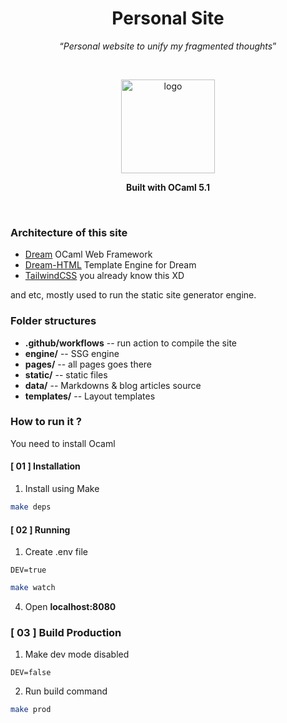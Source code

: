 <h1 align="center">Personal Site</h1>
<p align="center">
<q><i>Personal website to unify my fragmented thoughts</i></q>
</p>

<br>

<p align="center">
  <img src="https://static.wikia.nocookie.net/houkai-star-rail/images/5/5c/Stelle_Sticker_02.png/revision/latest?cb=20230420195524" alt="logo" width="150" height="auto" />
</p>
<p align="center"><strong>Built with OCaml 5.1</strong></p>

<br>

### Architecture of this site
- [Dream](https://github.com/aantron/dream) OCaml Web Framework
- [Dream-HTML](https://github.com/yawaramin/dream-html) Template Engine for Dream
- [TailwindCSS](https://tailwindcss.com/) you already know this XD

and etc, mostly used to run the static site generator engine.

### Folder structures

- **.github/workflows** -- run action to compile the site
- **engine/** -- SSG engine
- **pages/** -- all pages goes there
- **static/** -- static files
- **data/** -- Markdowns & blog articles source
- **templates/** -- Layout templates

### How to run it ?
You need to install Ocaml

#### [ 01 ] **Installation**
1. Install using Make
```bash
make deps
```

#### [ 02 ] **Running**
1. Create .env file
```.env
DEV=true
```
```bash
make watch
```
4. Open **localhost:8080**

### [ 03 ] **Build Production**
1. Make dev mode disabled
```.env
DEV=false
```
2. Run build command
```bash
make prod
```
